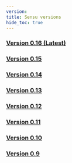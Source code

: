 ```yaml
---
version:
title: Sensu versions
hide_toc: true
---
```


### **[Version 0.16 (Latest)](/docs/0.16/)**

### [Version 0.15](/docs/0.15/)

### [Version 0.14](/docs/0.14/)

### [Version 0.13](/docs/0.13/)

### [Version 0.12](/docs/0.12/)

### [Version 0.11](/docs/0.11/)

### [Version 0.10](/docs/0.10/)

### [Version 0.9](/docs/0.9/)

